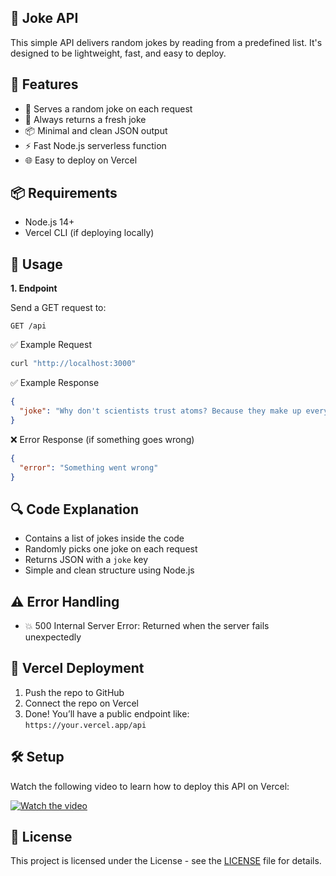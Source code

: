 ## 🤣 Joke API

This simple API delivers random jokes by reading from a predefined list. It's designed to be lightweight, fast, and easy to deploy.

## 🚀 Features

- 🎯 Serves a random joke on each request
- 🔁 Always returns a fresh joke
- 📦 Minimal and clean JSON output
- ⚡ Fast Node.js serverless function
- 🌐 Easy to deploy on Vercel

## 📦 Requirements

- Node.js 14+
- Vercel CLI (if deploying locally)

## 📡 Usage

**1. Endpoint**

Send a GET request to:

```
GET /api
```

✅ Example Request

```bash
curl "http://localhost:3000"
```

✅ Example Response

```json
{
  "joke": "Why don't scientists trust atoms? Because they make up everything!"
}
```

❌ Error Response (if something goes wrong)

```json
{
  "error": "Something went wrong"
}
```

## 🔍 Code Explanation

- Contains a list of jokes inside the code
- Randomly picks one joke on each request
- Returns JSON with a `joke` key
- Simple and clean structure using Node.js

## ⚠️ Error Handling

- 💥 500 Internal Server Error: Returned when the server fails unexpectedly

## 🚀 Vercel Deployment

1. Push the repo to GitHub
2. Connect the repo on Vercel
3. Done! You’ll have a public endpoint like:  
   `https://your.vercel.app/api`

## 🛠️ Setup

Watch the following video to learn how to deploy this API on Vercel:

[![Watch the video](https://img.youtube.com/vi/n5yxR1aOmlw/hqdefault.jpg)](https://youtu.be/n5yxR1aOmlw)

## 📄 License

This project is licensed under the License - see the [LICENSE](https://github.com/NotFlexCoder/joke-api/blob/main/LICENSE) file for details.
